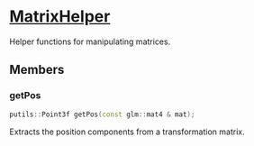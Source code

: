 # [MatrixHelper](MatrixHelper.hpp)

Helper functions for manipulating matrices.

## Members

### getPos

```cpp
putils::Point3f getPos(const glm::mat4 & mat);
```

Extracts the position components from a transformation matrix.